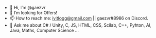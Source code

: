 - 👋 Hi, I’m @gaezvr
- 💞️ I’m looking for Offers!
- 📫 How to reach me: ivitlogg@gmail.com || gaezvr#8986 on Discord.
- 💬 Ask me about C# / Unity, C, JS, HTML, CSS, Scilab, C++, Pyhton, AI, Java, Maths, Computer Science ...



<!---
gaezvr/gaezvr is a ✨ special ✨ repository because its `README.md` (this file) appears on your GitHub profile.
You can click the Preview link to take a look at your changes.
--->

